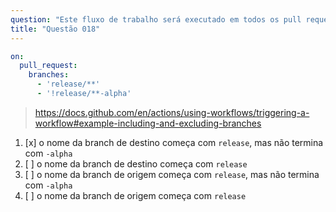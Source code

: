 ```yaml
---
question: "Este fluxo de trabalho será executado em todos os pull requests onde:"
title: "Questão 018"
---
```


```yaml
on:
  pull_request:
    branches:
      - 'release/**'
      - '!release/**-alpha'
```
> https://docs.github.com/en/actions/using-workflows/triggering-a-workflow#example-including-and-excluding-branches
1. [x] o nome da branch de destino começa com `release`, mas não termina com `-alpha`
1. [ ] o nome da branch de destino começa com `release`
1. [ ] o nome da branch de origem começa com `release`, mas não termina com `-alpha`
1. [ ] o nome da branch de origem começa com `release`
